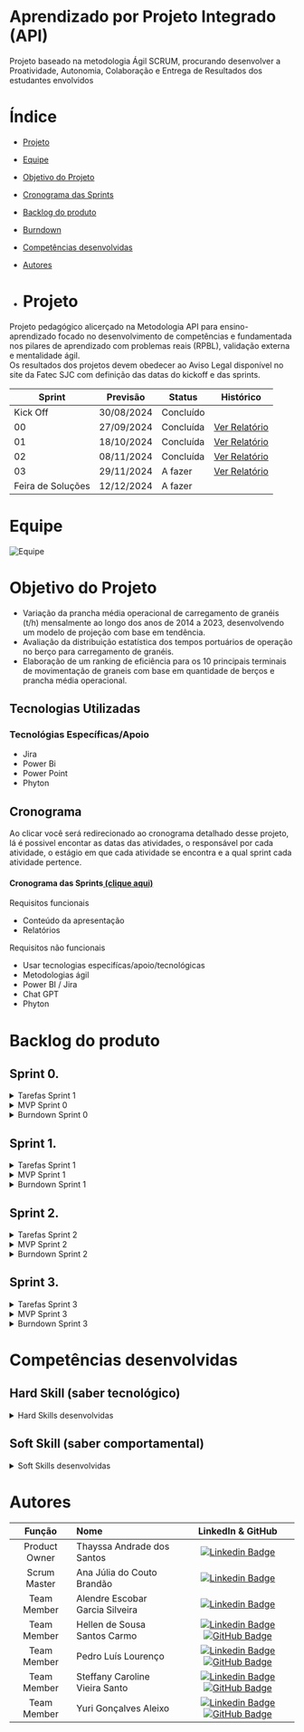 # Aprendizado por Projeto Integrado (API)

Projeto baseado na metodologia Ágil SCRUM, procurando desenvolver a Proatividade, Autonomia, Colaboração e Entrega de Resultados dos estudantes envolvidos

# Índice
* [Projeto](#projeto)
* [Equipe](#equipe)
* [Objetivo do Projeto](#objetivo-do-projeto)
* [Cronograma das Sprints](#cronograma)
* [Backlog do produto](#Backlog-do-produto)
* [Burndown](#Burndown)
* [Competências desenvolvidas](#competências-desenvolvidas)
* [Autores](#autores)

* # Projeto 
Projeto pedagógico alicerçado na Metodologia API para ensino-aprendizado focado no desenvolvimento de competências e fundamentada nos pilares de aprendizado com problemas reais (RPBL), validação externa e mentalidade ágil.  
Os resultados dos projetos devem obedecer ao Aviso Legal disponível no site da Fatec SJC com definição das datas do kickoff e das sprints.

Sprint | Previsão | Status| Histórico|
|------|--------|------|--------|
|Kick Off | 30/08/2024 | Concluído || 
|00| 27/09/2024 | Concluída | [Ver Relatório]() | 
|01| 18/10/2024 | Concluída | [Ver Relatório](https://github.com/user-attachments/files/17440078/RelatorioS1.pdf) | 
|02| 08/11/2024 | Concluída | [Ver Relatório]() | 
|03| 29/11/2024 | A fazer | [Ver Relatório]() | 
|Feira de Soluções| 12/12/2024 | A fazer |

# Equipe
![Equipe](https://github.com/user-attachments/assets/53adac1b-8677-4a0a-81a9-5ff279605193)

# Objetivo do Projeto

* Variação da prancha média operacional de carregamento de granéis (t/h) mensalmente ao longo dos anos de 2014 a 2023, desenvolvendo um modelo de projeção com base em tendência.
* Avaliação da distribuição estatística dos tempos portuários de operação no berço para carregamento de granéis.
* Elaboração de um ranking de eficiência para os 10 principais terminais de movimentação de graneis com base em quantidade de berços e prancha média operacional.

## Tecnologias Utilizadas
 ### Tecnológias Específicas/Apoio
 * Jira
 * Power Bi
 * Power Point
 * Phyton

## Cronograma
Ao clicar você será redirecionado ao cronograma detalhado desse projeto, lá é possivel encontar as datas das atividades, o responsável por cada atividade, o estágio em que cada atividade se encontra e a qual sprint cada atividade pertence.

#### Cronograma das Sprints[ (clique aqui)](https://g3log-2semestre.atlassian.net/jira/software/projects/API4/boards/4/backlog)

Requisitos funcionais 
- Conteúdo da apresentação   
- Relatórios 

Requisitos não funcionais
- Usar tecnologias especifícas/apoio/tecnológicas
- Metodologias ágil
- Power BI / Jira
- Chat GPT
- Phyton

# Backlog do produto

## Sprint 0.

<details>
<summary>Tarefas Sprint 1</summary>

- [x] Disponiblizar link do GitHub para o cliente
- [x] Criar GitHub
- [x] Criar backlog do produto para todas as sprints
- [x] Obter base de dados
- [x] Atribuir tarefa para os integrantes do grupo
- [x] Estudar as tecnologias que deverão ser usadas ao longo do projeto
- [x] Tirar dúvidas com o client
- [x] Realizar relatório da sprint
- [x] Inserir informações no Github
- [x] Criar apresentação Sprint 0

</details>

<details>
<summary>MVP Sprint 0</summary>

</details>

<details>
<summary>Burndown Sprint 0</summary>

</details>

## Sprint 1.

<details>
<summary>Tarefas Sprint 1</summary>

- [x] Estruturar base de dados
- [x] Criar código inicial de cargas
- [x] Atualizar Github
- [x] Realizar o relatório da sprint
- [x] Tirar dúvidas com o cliente
- [x] Transcrever código para o Power BI
- [x] Analisar a evolução mensal do granel sólido

</details>

<details>
<summary>MVP Sprint 1</summary>
 
![WhatsApp Image 2024-10-18 at 01 29 30](https://github.com/user-attachments/assets/1303ec49-a01c-408f-9f43-55d8cab905ce)

</details>


<details>
<summary>Burndown Sprint 1</summary>

![WhatsApp Image 2024-10-18 at 16 05 05](https://github.com/user-attachments/assets/6d9a492c-3b79-4f19-9b0e-8bab5fd157c5)


</details>

## Sprint 2.

<details>
<summary>Tarefas Sprint 2</summary>

- [ ] Calcular prancha média
- [ ] Criar padrão no Power BI
- [ ] Atualizar GitHub
- [ ] Realizar relatório da sprint
- [ ] Tirar dúvidas com o cliente
- [ ] Ranking de eficiência
- [ ] Ajustes nos códigos, caso necessário

</details>

<details>
<summary>MVP Sprint 2</summary>

</details>


<details>
<summary>Burndown Sprint 2</summary>

</details>

## Sprint 3.

<details>
<summary>Tarefas Sprint 3</summary>

- [ ] Tirar dúvidas com o cliente
- [ ] Realizar relatório final do projeto
- [ ] Atualizar Github;
- [ ] Criar apresentação para a feira de soluções
- [ ] Ajustes no Power BI para apresentação da feira de soluções
- [ ] Comparar eficiência dos portos

</details>


<details>
<summary>MVP Sprint 3</summary>

</details>

<details>
<summary>Burndown Sprint 3</summary>

</details>


# Competências desenvolvidas

## Hard Skill (saber tecnológico)
<details>
<summary>Hard Skills desenvolvidas</summary>

| Tecnologia/Metodologia | Classificação |
| ---------------------- | ------------- |
| GitHub | ☆ ☆ ☆ ☆ ☆ ☆ ☆ ☆ ☆ ☆  |
| Gestão de Projetos | ☆ ☆ ☆ ☆ ☆ ☆ ☆ ☆ ☆ ☆ |
| Scrum Master | ☆ ☆ ☆ ☆ ☆ ☆ ☆ ☆ ☆ ☆ |
| Prodct Owner | ☆ ☆ ☆ ☆ ☆ ☆ ☆ ☆ ☆ ☆ |
| Markdown | ☆ ☆ ☆ ☆ ☆ ☆ ☆ ☆ ☆ ☆ |
| Git Projects | ☆ ☆ ☆ ☆ ☆ ☆ ☆ ☆ ☆ ☆ |

</details>

## Soft Skill (saber comportamental)
<details>
<summary>Soft Skills desenvolvidas</summary>

| Habilidades | Classificação |
| ---------------------- | ------------- |
| Colaboração | ☆ ☆ ☆ ☆ ☆ ☆ ☆ ☆ ☆ ☆ |
| Proatividade| ☆ ☆ ☆ ☆ ☆ ☆ ☆ ☆ ☆ ☆ |
| Comunicação | ☆ ☆ ☆ ☆ ☆ ☆ ☆ ☆ ☆ ☆ |
| Adaptabilidade | ☆ ☆ ☆ ☆ ☆ ☆ ☆ ☆ ☆ ☆ |
| Autonomia | ☆ ☆ ☆ ☆ ☆ ☆ ☆ ☆ ☆ ☆ |

</details>

# Autores
|    Função     | Nome                                  |                                                                                                                                                      LinkedIn & GitHub                                                                                                                                                      |
| :-----------: | :------------------------------------ | :-------------------------------------------------------------------------------------------------------------------------------------------------------------------------------------------------------------------------------------------------------------------------------------------------------------------------: |
| Product Owner | Thayssa Andrade dos Santos        |      [![Linkedin Badge](https://img.shields.io/badge/Linkedin-blue?style=flat-square&logo=Linkedin&logoColor=white)](https://www.linkedin.com/in/thayssa-andrade-531a20200/)  |
| Scrum Master  | Ana Júlia do Couto Brandão        |         [![Linkedin Badge](https://img.shields.io/badge/Linkedin-blue?style=flat-square&logo=Linkedin&logoColor=white)](https://www.linkedin.com/in/ana-j%C3%BAlia-couto-brand%C3%A3o-60a78b20b/)        | 
|  Team Member  | Alendre Escobar Garcia Silveira   |   [![Linkedin Badge](https://img.shields.io/badge/Linkedin-blue?style=flat-square&logo=Linkedin&logoColor=white)](https://www.linkedin.com/in/alendre-escobar-93ab00238/)   |
|  Team Member  | Hellen de Sousa Santos Carmo      |   [![Linkedin Badge](https://img.shields.io/badge/Linkedin-blue?style=flat-square&logo=Linkedin&logoColor=white)](https://www.linkedin.com/in/hellen-sousa-26717b27b/) [![GitHub Badge](https://img.shields.io/badge/GitHub-111217?style=flat-square&logo=github&logoColor=white)](https://github.com/hllncarmo)   |
|  Team Member  | Pedro Luís Lourenço    |   [![Linkedin Badge](https://img.shields.io/badge/Linkedin-blue?style=flat-square&logo=Linkedin&logoColor=white)](https://www.linkedin.com/in/pedro-luís-lourenço-785314225/) [![GitHub Badge](https://img.shields.io/badge/GitHub-111217?style=flat-square&logo=github&logoColor=white)](https://github.com/PedroLouis) |
|  Team Member  | Steffany Caroline Vieira Santo    |   [![Linkedin Badge](https://img.shields.io/badge/Linkedin-blue?style=flat-square&logo=Linkedin&logoColor=white)](https://www.linkedin.com/in/steffanysantovi) [![GitHub Badge](https://img.shields.io/badge/GitHub-111217?style=flat-square&logo=github&logoColor=white)](https://github.com/Steffanysantovi) |
|  Team Member  | Yuri Gonçalves Aleixo    |   [![Linkedin Badge](https://img.shields.io/badge/Linkedin-blue?style=flat-square&logo=Linkedin&logoColor=white)](https://www.linkedin.com/in/yuri-gon%C3%A7alves-aleixo-b645b2226/) [![GitHub Badge](https://img.shields.io/badge/GitHub-111217?style=flat-square&logo=github&logoColor=white)](https://github.com/YuriAleixo) |
